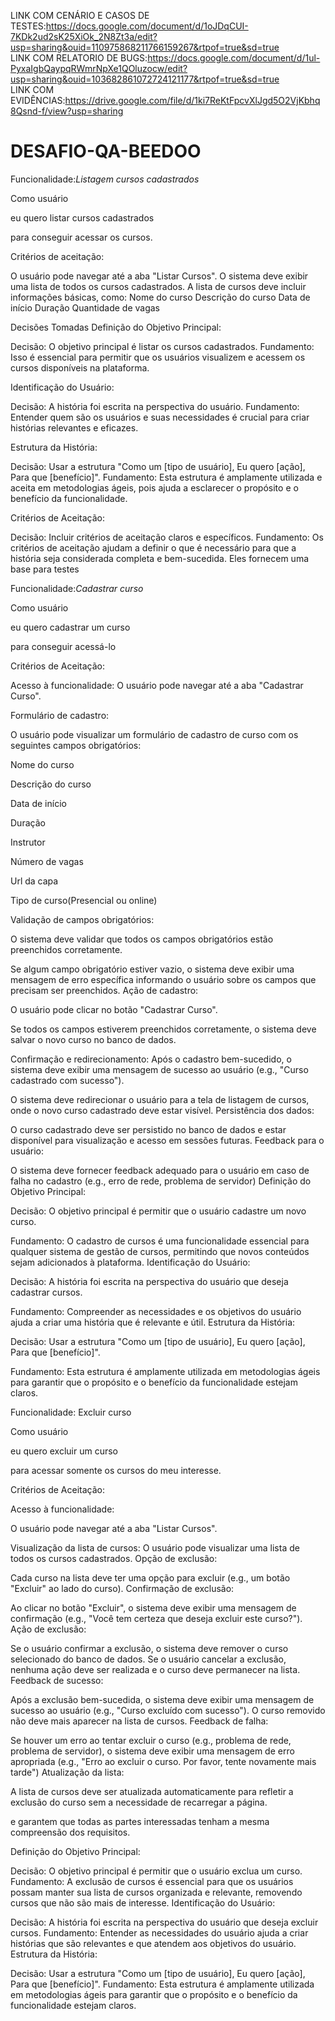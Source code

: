 LINK COM CENÁRIO E CASOS DE TESTES:https://docs.google.com/document/d/1oJDqCUI-7KDk2ud2sK25XiOk_2N8Zt3a/edit?usp=sharing&ouid=110975868211766159267&rtpof=true&sd=true  
LINK COM RELATORIO DE BUGS:https://docs.google.com/document/d/1ul-PyxaIgbQaypqRWmrNpXe1QOluzocw/edit?usp=sharing&ouid=103682861072724121177&rtpof=true&sd=true  
LINK COM EVIDÊNCIAS:https://drive.google.com/file/d/1ki7ReKtFpcvXlJgd5O2VjKbhq8Qsnd-f/view?usp=sharing  


  # DESAFIO-QA-BEEDOO  

Funcionalidade:*Listagem cursos cadastrados*   

Como usuário  

eu quero listar cursos cadastrados  

para conseguir acessar os cursos.    


Critérios de aceitação:  

O usuário pode navegar até a aba "Listar Cursos".
O sistema deve exibir uma lista de todos os cursos cadastrados.
A lista de cursos deve incluir informações básicas, como:
Nome do curso
Descrição do curso
Data de início
Duração
Quantidade de vagas  

Decisões Tomadas
Definição do Objetivo Principal:  


Decisão: O objetivo principal é listar os cursos cadastrados.
Fundamento: Isso é essencial para permitir que os usuários visualizem e acessem os cursos disponíveis na plataforma.  

Identificação do Usuário:

Decisão: A história foi escrita na perspectiva do usuário.
Fundamento: Entender quem são os usuários e suas necessidades é crucial para criar histórias relevantes e eficazes.  

Estrutura da História:

Decisão: Usar a estrutura "Como um [tipo de usuário], Eu quero [ação], Para que [benefício]".
Fundamento: Esta estrutura é amplamente utilizada e aceita em metodologias ágeis, pois ajuda a esclarecer o propósito e o benefício da funcionalidade.  

Critérios de Aceitação:

Decisão: Incluir critérios de aceitação claros e específicos.
Fundamento: Os critérios de aceitação ajudam a definir o que é necessário para que a história seja considerada completa e bem-sucedida. Eles fornecem uma base para testes

Funcionalidade:*Cadastrar curso*  

Como usuário  

eu quero cadastrar um curso  

para conseguir acessá-lo  

Critérios de Aceitação:    


Acesso à funcionalidade:
O usuário pode navegar até a aba "Cadastrar Curso".  

Formulário de cadastro:  

O usuário pode visualizar um formulário de cadastro de curso com os seguintes campos obrigatórios:  

Nome do curso  

Descrição do curso  

Data de início  

Duração  

Instrutor   

Número de vagas  

Url da capa  

Tipo de curso(Presencial ou online)   

Validação de campos obrigatórios:  

O sistema deve validar que todos os campos obrigatórios estão preenchidos corretamente.  

Se algum campo obrigatório estiver vazio, o sistema deve exibir uma mensagem de erro específica informando o usuário sobre os campos que precisam ser preenchidos.
Ação de cadastro:  

O usuário pode clicar no botão "Cadastrar Curso".  

Se todos os campos estiverem preenchidos corretamente, o sistema deve salvar o novo curso no banco de dados.  

Confirmação e redirecionamento:
Após o cadastro bem-sucedido, o sistema deve exibir uma mensagem de sucesso ao usuário (e.g., "Curso cadastrado com sucesso").  

O sistema deve redirecionar o usuário para a tela de listagem de cursos, onde o novo curso cadastrado deve estar visível.
Persistência dos dados:  

O curso cadastrado deve ser persistido no banco de dados e estar disponível para visualização e acesso em sessões futuras.
Feedback para o usuário:  

O sistema deve fornecer feedback adequado para o usuário em caso de falha no cadastro (e.g., erro de rede, problema de servidor)
Definição do Objetivo Principal:  


Decisão: O objetivo principal é permitir que o usuário cadastre um novo curso.  

Fundamento: O cadastro de cursos é uma funcionalidade essencial para qualquer sistema de gestão de cursos, permitindo que novos conteúdos sejam adicionados à plataforma.
Identificação do Usuário:  


Decisão: A história foi escrita na perspectiva do usuário que deseja cadastrar cursos.  

Fundamento: Compreender as necessidades e os objetivos do usuário ajuda a criar uma história que é relevante e útil.
Estrutura da História:

Decisão: Usar a estrutura "Como um [tipo de usuário], Eu quero [ação], Para que [benefício]".  

Fundamento: Esta estrutura é amplamente utilizada em metodologias ágeis para garantir que o propósito e o benefício da funcionalidade estejam claros.    


Funcionalidade: Excluir curso    


Como usuário    


eu quero excluir um curso    


para acessar somente os cursos do meu interesse.    



Critérios de Aceitação:  

Acesso à funcionalidade:  

O usuário pode navegar até a aba "Listar Cursos".  

Visualização da lista de cursos:
O usuário pode visualizar uma lista de todos os cursos cadastrados.
Opção de exclusão:  

Cada curso na lista deve ter uma opção para excluir (e.g., um botão "Excluir" ao lado do curso).
Confirmação de exclusão:  

Ao clicar no botão "Excluir", o sistema deve exibir uma mensagem de confirmação (e.g., "Você tem certeza que deseja excluir este curso?").
Ação de exclusão:  

Se o usuário confirmar a exclusão, o sistema deve remover o curso selecionado do banco de dados.
Se o usuário cancelar a exclusão, nenhuma ação deve ser realizada e o curso deve permanecer na lista.
Feedback de sucesso:  

Após a exclusão bem-sucedida, o sistema deve exibir uma mensagem de sucesso ao usuário (e.g., "Curso excluído com sucesso").
O curso removido não deve mais aparecer na lista de cursos.
Feedback de falha:  

Se houver um erro ao tentar excluir o curso (e.g., problema de rede, problema de servidor), o sistema deve exibir uma mensagem de erro apropriada (e.g., "Erro ao excluir o curso. Por favor, tente novamente mais tarde")
Atualização da lista:  

A lista de cursos deve ser atualizada automaticamente para refletir a exclusão do curso sem a necessidade de recarregar a página.

e garantem que todas as partes interessadas tenham a mesma compreensão dos requisitos.  

Definição do Objetivo Principal:  


Decisão: O objetivo principal é permitir que o usuário exclua um curso.
Fundamento: A exclusão de cursos é essencial para que os usuários possam manter sua lista de cursos organizada e relevante, removendo cursos que não são mais de interesse.
Identificação do Usuário:

Decisão: A história foi escrita na perspectiva do usuário que deseja excluir cursos.
Fundamento: Entender as necessidades do usuário ajuda a criar histórias que são relevantes e que atendem aos objetivos do usuário.
Estrutura da História:

Decisão: Usar a estrutura "Como um [tipo de usuário], Eu quero [ação], Para que [benefício]".
Fundamento: Esta estrutura é amplamente utilizada em metodologias ágeis para garantir que o propósito e o benefício da funcionalidade estejam claros.
